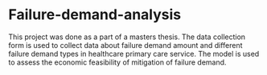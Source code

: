 # Failure-demand-analysis
This project was done as a part of a masters thesis. The data collection form is used to collect data about failure demand amount and different failure demand types in healthcare primary care service. The model is used to assess the economic feasibility of mitigation of failure demand. 
